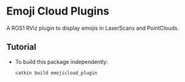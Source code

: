 # Emoji Cloud Plugins

A ROS1 RViz plugin to display emojis in LaserScans and PointClouds.

## Tutorial

* To build this package independently:

	  catkin build emojicloud_plugin